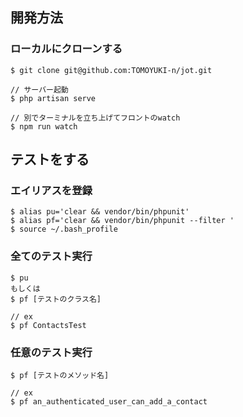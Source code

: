 ## 開発方法

### ローカルにクローンする
```
$ git clone git@github.com:TOMOYUKI-n/jot.git

// サーバー起動
$ php artisan serve

// 別でターミナルを立ち上げてフロントのwatch
$ npm run watch

```

## テストをする
### エイリアスを登録
```
$ alias pu='clear && vendor/bin/phpunit'
$ alias pf='clear && vendor/bin/phpunit --filter '
$ source ~/.bash_profile
```

### 全てのテスト実行
```
$ pu
もしくは
$ pf [テストのクラス名]

// ex
$ pf ContactsTest
```

### 任意のテスト実行
```
$ pf [テストのメソッド名]

// ex
$ pf an_authenticated_user_can_add_a_contact
```